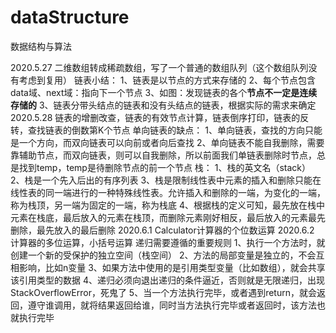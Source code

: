 # dataStructure
数据结构与算法

2020.5.27 二维数组转成稀疏数组，写了一个普通的数组队列（这个数组队列没有考虑到复用）
    链表小结：
        1、链表是以节点的方式来存储的
        2、每个节点包含data域、next域：指向下一个节点
        3、如图：发现链表的各个**节点不一定是连续存储的**
        3、链表分带头结点的链表和没有头结点的链表，根据实际的需求来确定
2020.5.28 链表的增删改查，链表的有效节点计算，链表倒序打印，链表的反转，查找链表的倒数第K个节点
    单向链表的缺点：
        1、单向链表，查找的方向只能是一个方向，而双向链表可以向前或者向后查找
        2、单向链表不能自我删除，需要靠辅助节点，而双向链表，则可以自我删除，所以前面我们单链表删除时节点，总是找到temp，temp是待删除节点的前一个节点
    栈：
        1、栈的英文名（stack）
        2、栈是一个先入后出的有序列表
        3、栈是限制线性表中元素的插入和删除只能在线性表的同一端进行的一种特殊线性表。允许插入和删除的一端，为变化的一端，称为栈顶，另一端为固定的一端，称为栈底
        4、根据栈的定义可知，最先放在栈中元素在栈底，最后放入的元素在栈顶，而删除元素刚好相反，最后放入的元素最先删除，最先放入的最后删除
2020.6.1 Calculator计算器的个位数运算
2020.6.2 计算器的多位运算，小括号运算
    递归需要遵循的重要规则
        1、执行一个方法时，就创建一个新的受保护的独立空间（栈空间）
        2、方法的局部变量是独立的，不会互相影响，比如n变量
        3、如果方法中使用的是引用类型变量（比如数组），就会共享该引用类型的数据
        4、递归必须向退出递归的条件逼近，否则就是无限递归，出现StackOverflowError，死鬼了
        5、当一个方法执行完毕，或者遇到return，就会返回，遵守谁调用，就将结果返回给谁，同时当方法执行完毕或者返回时，该方法也就执行完毕